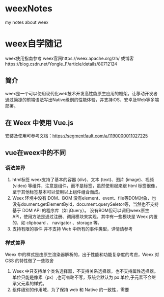 # weexNotes
my notes about weex

# weex自学随记
weex使用指南参考 weex官网https://weex.apache.org/zh/
或博客https://blog.csdn.net/Yongle_F/article/details/80712124
## 简介
weex是一个可以使用现代化web技术开发高性能原生应用的框架。让移动开发者通过简捷的前端语法写出Native级别的性能体验，并支持iOS、安卓及Web等多端部署。
## 在 Weex 中使用 Vue.js
安装及使用可参考文档：https://segmentfault.com/a/1190000011027225
## vue在weex中的不同
### 语法差异
1. html标签
weex支持了基本的容器 (div)、文本 (text)、图片 (image)、视频 (video) 等组件，注意是组件，而不是标签，虽然使用起来跟 html 标签很像，至于其他标签基本可以使用以上组件组合而成。
2. Weex 环境中没有 DOM、BOM
没有element、event、file等DOM对象，也没有doument.getElementById，document.querySeletor等，当然也不支持基于 DOM API 的程序库（如 jQuery）。
没有BOM但可以调用weex原生API，使用方法是通过注册、调用模块来实现。其中有一些模块是 Weex 内置的，如 clipboard 、 navigator 、storage 等。
3. 支持有限的事件
并不支持 Web 中所有的事件类型，详情请参考
### 样式差异
Weex 中的样式是由原生渲染器解析的，出于性能和功能复杂度的考虑，Weex 对 CSS 的特性做了一些取舍
1. Weex 中只支持单个类名选择器，不支持关系选择器，也不支持属性选择器。单位只能是像素（px）,也可省略不写，系统会默认为 px 单位,子元素不会继承父元素的样式。
2. 组件级别的作用域，为了保持 web 和 Native 的一致性，需要<style scoped>写法
3. 支持了基本的盒模型和 flexbox 布局，详情可参考Weex 通用样式文档。但是需要注意的是，
不支持display: none;可用opacity: 0;代替，（opacity<=0.01时，元素可点透）
样式属性暂不支持简写（提高解析效率）
flex 布局需要注意 web 的兼容性
css 不支持 3D 变换
## weex原理
详情可参考https://segmentfault.com/a/1190000011027225
摘抄的总结:
1. Weex 文件分包打包成单个 JSBundle 文件
2. 发布到发包服务器上，通过热更新 push 到用户的客户端，交由【Weex SDK】执行解析
3. SDK 中的【JS Framework】执行 Bundle 脚本生成 Virtual DOM
4. Virtual DOM 经由各端执行环境【Weex Runtime】解析翻译成执行指令
5. 【Native RenderEngine】接收到指令后执行渲染操作，作出渲染出完整的界面



